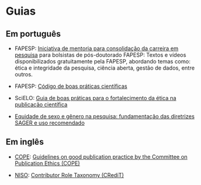 # Guias

## Em português

- FAPESP: [Iniciativa de mentoria para consolidação da carreira em pesquisa](https://mentoriapd.fapesp.br/) para bolsistas de pós-doutorado FAPESP: Textos e vídeos disponibilizados gratuitamente pela FAPESP, abordando temas como: ética e integridade da pesquisa, ciência aberta, gestão de dados, entre outros.

- FAPESP: [Código de boas práticas científicas](https://fapesp.br/boaspraticas/2014/FAPESP-Codigo_de_Boas_Praticas_Cientificas.pdf)

- SciELO: [Guia de boas práticas para o fortalecimento da ética na publicação científica](https://wp.scielo.org/wp-content/uploads/Guia-de-Boas-Praticas-para-o-Fortalecimento-da-Etica-na-Publicacao-Cientifica.pdf)

- [Equidade de sexo e gênero na pesquisa: fundamentação das diretrizes SAGER e uso recomendado](https://www.scielo.br/j/ress/a/qbkGJtSD7Cj4fzJSrVsg6Hf/?lang=pt)

## Em inglês

- [COPE](https://publicationethics.org/): [Guidelines on good publication practice by the Committee on Publication Ethics (COPE)](https://publicationethics.org/files/u7141/1999pdf13.pdf)

- [NISO](https://niso.org/): [Contributor Role Taxonomy (CRediT)](https://credit.niso.org/)

